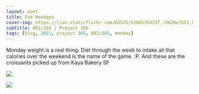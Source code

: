 ```yaml
---
layout: post
title: Fat Mondays
cover-img: https://live.staticflickr.com/65535/51065354337_c9620e7b51_h.jpg
subtitle: 081/365 | Project 365
tags: [blog, 2021, project 365, 081/365, monday]
---
```

<style>
  .intro-header.big-img {
    background-position:center
  }
</style>
Monday weight is a real thing. Diet through the week to intake all that calories over the weekend is the name of the game. :P. And these are the croissants picked up from Kaya Bakery SF
<p class="post-img-wrap">
  <img src="https://live.staticflickr.com/65535/51065332352_6aaabaf5ab_h.jpg">
</p>
<p class="post-img-wrap">
  <img src="https://live.staticflickr.com/65535/51065239701_a6659ed828_h.jpg">
</p>

